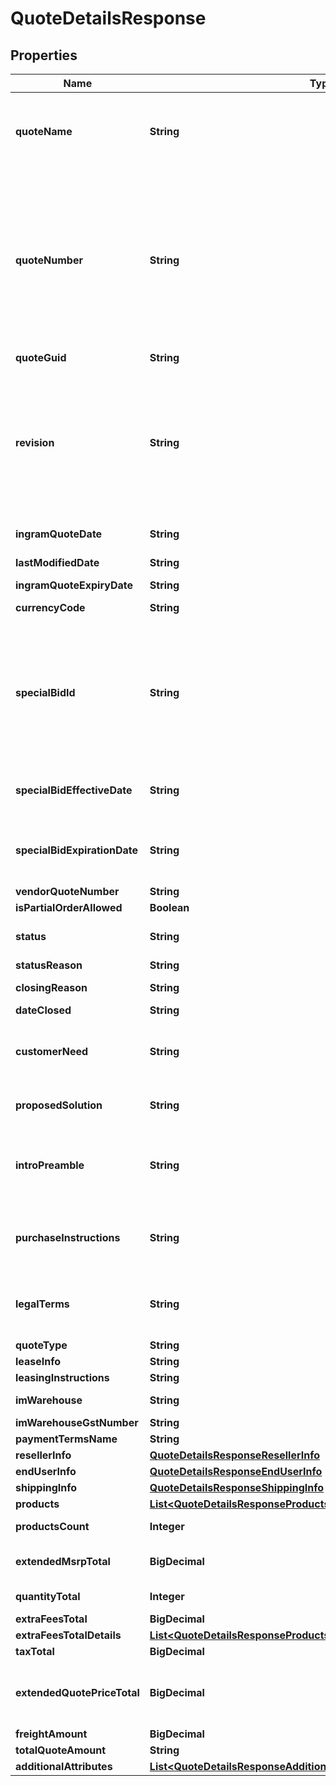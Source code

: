 

# QuoteDetailsResponse


## Properties

| Name | Type | Description | Notes |
|------------ | ------------- | ------------- | -------------|
|**quoteName** | **String** | Quote Name given to quote by sales team or system generated.  Generally used as a reference to identify the quote. |  [optional] |
|**quoteNumber** | **String** | Unique identifier generated by Ingram Micro&#39;s CRM specific to each quote.  When applying a filter to the quoteNumber and including a partial quote number in the filter, all quotes containing any information included in the filter can be retrieved as a subset of all available customer quotes. |  [optional] |
|**quoteGuid** | **String** |  |  [optional] |
|**revision** | **String** | When a quote has been revised and updated, the quote number remains the same throughout the lifecycle of the quote, however, a Revision number is updated for each revision of the quote.  The revision numbers is associated with the Unique Quote Number. |  [optional] |
|**ingramQuoteDate** | **String** | Date the Quote was initially Created. |  [optional] |
|**lastModifiedDate** | **String** | Date the Quote was last updated or modified. |  [optional] |
|**ingramQuoteExpiryDate** | **String** | Quote expiration date. |  [optional] |
|**currencyCode** | **String** | Three letter currency code. |  [optional] |
|**specialBidId** | **String** | Price discount identifyer to specify  a pricing discount that has been applied to the quote. If present - the priceDeviationStartDate and priceDeviationExpiryDate must be presented. Cisco refers to this as a Dart |  [optional] |
|**specialBidEffectiveDate** | **String** | If price discount has been applied to the quote - the starting date the discount begins. |  [optional] |
|**specialBidExpirationDate** | **String** | If a price discount has been applied to the quote - The date the discount expires and will no longer be applicable. |  [optional] |
|**vendorQuoteNumber** | **String** |  |  [optional] |
|**isPartialOrderAllowed** | **Boolean** |  |  [optional] |
|**status** | **String** | This refers to the primary status of the quote.  API responses will return |  [optional] |
|**statusReason** | **String** |  |  [optional] |
|**closingReason** | **String** | Closing Reason for quote. |  [optional] |
|**dateClosed** | **String** |  |  [optional] |
|**customerNeed** | **String** | Details related to the customer&#39;s request for the quote entered by the sales representative or system generated. |  [optional] |
|**proposedSolution** | **String** | Ingram Micro proposed solution and summary of quote. |  [optional] |
|**introPreamble** | **String** | Introductory paragraph included in each quote.  Legally required - must be included when presenting the quote details. |  [optional] |
|**purchaseInstructions** | **String** | Purchase instructions.  Legally required - must be included when presenting the quote details. |  [optional] |
|**legalTerms** | **String** | Legal terms -  Legally required - must be included when presenting the quote details. |  [optional] |
|**quoteType** | **String** |  |  [optional] |
|**leaseInfo** | **String** | Lease information. |  [optional] |
|**leasingInstructions** | **String** | Leasing information |  [optional] |
|**imWarehouse** | **String** | Warehouse name and Address |  [optional] |
|**imWarehouseGstNumber** | **String** | Warehouse GST Number |  [optional] |
|**paymentTermsName** | **String** |  |  [optional] |
|**resellerInfo** | [**QuoteDetailsResponseResellerInfo**](QuoteDetailsResponseResellerInfo.md) |  |  [optional] |
|**endUserInfo** | [**QuoteDetailsResponseEndUserInfo**](QuoteDetailsResponseEndUserInfo.md) |  |  [optional] |
|**shippingInfo** | [**QuoteDetailsResponseShippingInfo**](QuoteDetailsResponseShippingInfo.md) |  |  [optional] |
|**products** | [**List&lt;QuoteDetailsResponseProductsInner&gt;**](QuoteDetailsResponseProductsInner.md) |  |  [optional] |
|**productsCount** | **Integer** | Total number of products included in the quote |  [optional] |
|**extendedMsrpTotal** | **BigDecimal** | Total extended MSRP for all products included in the quote |  [optional] |
|**quantityTotal** | **Integer** | Total quantity of all items in the quote. |  [optional] |
|**extraFeesTotal** | **BigDecimal** |  |  [optional] |
|**extraFeesTotalDetails** | [**List&lt;QuoteDetailsResponseProductsInnerPriceExtraFeesDetailsInner&gt;**](QuoteDetailsResponseProductsInnerPriceExtraFeesDetailsInner.md) |  |  [optional] |
|**taxTotal** | **BigDecimal** |  |  [optional] |
|**extendedQuotePriceTotal** | **BigDecimal** | Total amount of quoted price for all products in the quote including both solution products and suggested products. |  [optional] |
|**freightAmount** | **BigDecimal** |  |  [optional] |
|**totalQuoteAmount** | **String** |  |  [optional] |
|**additionalAttributes** | [**List&lt;QuoteDetailsResponseAdditionalAttributesInner&gt;**](QuoteDetailsResponseAdditionalAttributesInner.md) |  |  [optional] |



